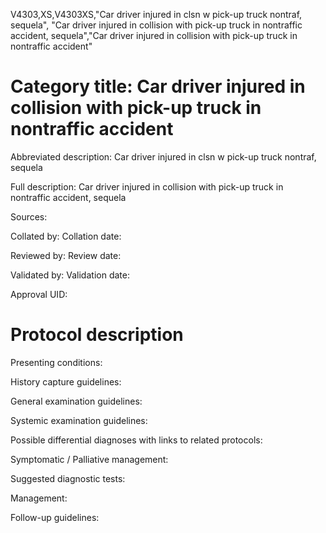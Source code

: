 V4303,XS,V4303XS,"Car driver injured in clsn w pick-up truck nontraf, sequela", "Car driver injured in collision with pick-up truck in nontraffic accident, sequela","Car driver injured in collision with pick-up truck in nontraffic accident"
# Category title: Car driver injured in collision with pick-up truck in nontraffic accident

Abbreviated description: Car driver injured in clsn w pick-up truck nontraf, sequela

Full description: Car driver injured in collision with pick-up truck in nontraffic accident, sequela

Sources:

Collated by:
Collation date:

Reviewed by:
Review date:

Validated by:
Validation date:

Approval UID:

# Protocol description

Presenting conditions:

History capture guidelines:

General examination guidelines:

Systemic examination guidelines:

Possible differential diagnoses with links to related protocols:

Symptomatic / Palliative management:

Suggested diagnostic tests:

Management:

Follow-up guidelines:
